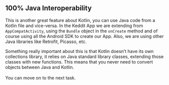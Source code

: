 100% Java Interoperability
--------------------------

This is another great feature about Kotlin, you can use Java code from a Kotlin file and vice-versa. In the Keddit App we are extending from `AppCompatActivity`, using the `Bundle` object in the `onCreate` method and of course using all the Android SDK to create our App. Also, we are using other Java libraries like Retrofit, Picasso, etc.

Something really important about this is that Kotlin doesn’t have its own collections library, it relies on Java standard library classes, extending those classes with new functions. This means that you never need to convert objects between Java and Kotlin.
\
\
You can move on to the next task.

